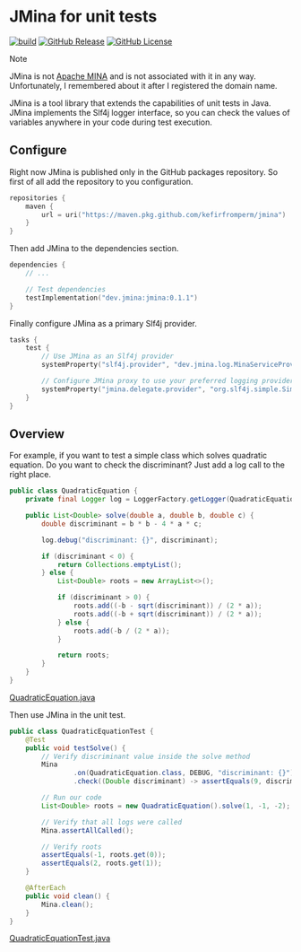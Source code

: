 # JMina for unit tests

[![build](https://github.com/kefirfromperm/jmina/actions/workflows/build.yml/badge.svg)](https://github.com/kefirfromperm/jmina/actions/workflows/build.yml)
[![GitHub Release](https://img.shields.io/github/v/release/kefirfromperm/jmina)](https://github.com/kefirfromperm/jmina/packages/2209486)
[![GitHub License](https://img.shields.io/github/license/kefirfromperm/jmina)](LICENSE)

> [!NOTE]
> JMina is not [Apache MINA](https://mina.apache.org/) and is not associated with it in any way. Unfortunately, I
> remembered about it after I registered the domain name.

JMina is a tool library that extends the capabilities of unit tests in Java. JMina implements the Slf4j logger
interface, so you can check the values of variables anywhere in your code during test execution.

## Configure

Right now JMina is published only in the GitHub packages repository. So first of all add the repository to you
configuration.

```kotlin
repositories {
    maven {
        url = uri("https://maven.pkg.github.com/kefirfromperm/jmina")
    }
}
```

Then add JMina to the dependencies section.

```kotlin
dependencies {
    // ...

    // Test dependencies
    testImplementation("dev.jmina:jmina:0.1.1")
}
```

Finally configure JMina as a primary Slf4j provider.

```kotlin
tasks {
    test {
        // Use JMina as an Slf4j provider
        systemProperty("slf4j.provider", "dev.jmina.log.MinaServiceProvider")

        // Configure JMina proxy to use your preferred logging provider as a delegate 
        systemProperty("jmina.delegate.provider", "org.slf4j.simple.SimpleServiceProvider")
    }
}
```

## Overview

For example, if you want to test a simple class which solves quadratic equation. Do you want to check the discriminant?
Just add a log call to the right place.

```java
public class QuadraticEquation {
    private final Logger log = LoggerFactory.getLogger(QuadraticEquation.class);

    public List<Double> solve(double a, double b, double c) {
        double discriminant = b * b - 4 * a * c;

        log.debug("discriminant: {}", discriminant);

        if (discriminant < 0) {
            return Collections.emptyList();
        } else {
            List<Double> roots = new ArrayList<>();

            if (discriminant > 0) {
                roots.add((-b - sqrt(discriminant)) / (2 * a));
                roots.add((-b + sqrt(discriminant)) / (2 * a));
            } else {
                roots.add(-b / (2 * a));
            }

            return roots;
        }
    }
}
```

[QuadraticEquation.java](src/test/java/dev/jmina/example/QuadraticEquation.java)

Then use JMina in the unit test.

```java
public class QuadraticEquationTest {
    @Test
    public void testSolve() {
        // Verify discriminant value inside the solve method
        Mina
                .on(QuadraticEquation.class, DEBUG, "discriminant: {}")
                .check((Double discriminant) -> assertEquals(9, discriminant));

        // Run our code
        List<Double> roots = new QuadraticEquation().solve(1, -1, -2);

        // Verify that all logs were called
        Mina.assertAllCalled();

        // Verify roots
        assertEquals(-1, roots.get(0));
        assertEquals(2, roots.get(1));
    }

    @AfterEach
    public void clean() {
        Mina.clean();
    }
}
```

[QuadraticEquationTest.java](src/test/java/dev/jmina/example/QuadraticEquationTest.java)

